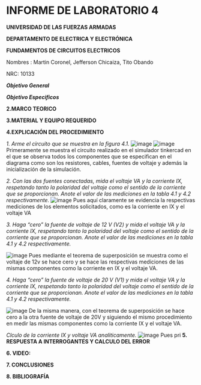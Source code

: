 # INFORME DE LABORATORIO 4

**UNIVERSIDAD DE LAS FUERZAS ARMADAS**

**DEPARTAMENTO DE ELECTRICA Y ELECTRÓNICA**

**FUNDAMENTOS DE CIRCUITOS ELECTRICOS**

Nombres : Martin Coronel, Jefferson Chicaiza, Tito Obando 

NRC: 10133

***Objetivo General***


***Objetivo Especificos***

**2.MARCO TEORICO**

**3.MATERIAL Y EQUIPO REQUERIDO**

**4.EXPLICACIÓN DEL PROCEDIMIENTO**

*1. Arme el circuito que se muestra en la figura 4.1.*
![image](https://user-images.githubusercontent.com/94098157/148013029-77bb9111-813f-48e2-b2fb-0c0deec04a10.png)
![image](https://user-images.githubusercontent.com/94098157/148013120-8ab7cbfb-4e0f-433f-82da-57932aacf9cb.png)
Primeramente se muestra el circuito realizado en el simulador tinkercad en el que se observa todos los componentes que se especifican en el diagrama como son los resistores, cables, fuentes de voltaje y además la inicialización de la simulación.

*2. Con las dos fuentes conectadas, mida el voltaje VA y la corriente IX, respetando tanto la polaridad del voltaje como el sentido de la corriente que se proporcionan. Anote el valor de las mediciones en la tabla 4.1 y 4.2 respectivamente.*
![image](https://user-images.githubusercontent.com/94098157/148013189-94e328cf-02bc-48ca-9d7c-0cbac95b2932.png)
Pues aquí claramente se evidencia la respectivas mediciones de los elementos solicitados, como es la corriente en IX y el voltaje VA 

*3. Haga “cero” la fuente de voltaje de 12 V (V2) y mida el voltaje VA y la corriente IX, respetando tanto la polaridad del voltaje como el sentido de la corriente que se proporcionan. Anote el valor de las mediciones en la tabla 4.1 y 4.2 respectivamente.*

![image](https://user-images.githubusercontent.com/94098157/148013207-5d037f32-e633-4b24-998a-c1e1b32b42ef.png)
Pues mediante el teorema de superposición se muestra como el voltaje de 12v se hace cero y se hace las respectivas mediciones de las mismas componentes como la corriente en IX y el voltaje VA. 

*4. Haga “cero” la fuente de voltaje de 20 V (V1) y mida el voltaje VA y la corriente IX, respetando tanto la polaridad del voltaje como el sentido de la corriente que se proporcionan. Anote el valor de las mediciones en la tabla 4.1 y 4.2 respectivamente.*

![image](https://user-images.githubusercontent.com/94098157/148013232-30a20b1b-054b-478f-bb74-d09041a762a4.png)
De la misma manera, con el teorema de superposición se hace cero a la otra fuente de voltaje de 20V y siguiendo el mismo procedimiento en medir las mismas componentes como la corriente IX y el voltaje VA. 

*Clculo de la corriente IX y voltaje VA analiticamente.*
![image](https://user-images.githubusercontent.com/94098157/148059554-d978328b-597f-4746-abcc-cb2214e067e5.png)
Pues pri
**5. RESPUESTA A INTERROGANTES Y CALCULO DEL ERROR**

**6. VIDEO:**

**7. CONCLUSIONES**

**8. BIBLIOGRAFÍA**
